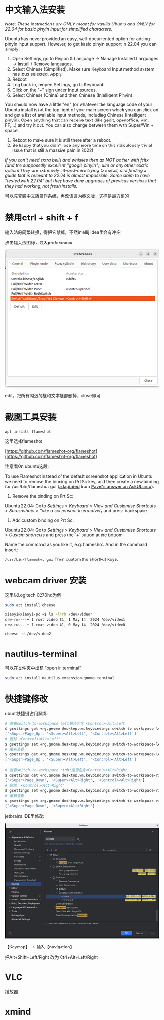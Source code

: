 
# 中文输入法安装

*Note: These instructions are ONLY meant for vanilla Ubuntu and ONLY for 22.04 for basic pinyin input for simplified characters.*

Ubuntu has never provided an easy, well-documented option for adding pinyin input support. However, to get basic pinyin support in 22.04 you can simply:

1. Open Settings, go to Region & Language -> Manage Installed Languages -> Install / Remove languages.
2. Select Chinese (Simplified). Make sure Keyboard Input method system has Ibus selected. Apply.
3. Reboot
4. Log back in, reopen Settings, go to Keyboard.
5. Click on the "+" sign under Input sources.
6. Select Chinese (China) and then Chinese (Intelligent Pinyin).

You should now have a little "en" (or whatever the language code of your Ubuntu install is) at the top right of your main screen which you can click on and get a list of available input methods, including Chinese (Intelligent pinyin). Open anything that can receive text (like gedit, openoffice, vim, FF,...) and try it out. You can also change between them with Super/Win + space.

1. Reboot to make sure it is still there after a reboot.
2. Be happy that you didn't lose any more time on this ridiculously trivial issue that is still a massive pain in 2022!

*If you don't need extra bells and whistles then do NOT bother with fcitx (and the supposedly excellent "google pinyin"), uim or any other exotic option! They are extremely hit-and-miss trying to install, and finding a guide that is relevant to 22.04 is almost impossible. Some claim to have "tested with 22.04" but they have done upgrades of previous versions that they had working, not fresh installs.*

可以先安装中文版操作系统，再改语言为英文版，这样是最方便的

# 禁用ctrl + shift + f

输入法的简繁转换，得把它禁掉，不然intellij idea里会有冲突

点击输入法图标，进入preferences

![Untitled](./_imgs//Untitled.png)

edit，把所有勾选的框和文本框都删掉，close即可

# 截图工具安装

`apt install flameshot`

这里选择flameshot

[https://github.com/flameshot-org/flameshot](https://github.com/flameshot-org/flameshot)

注意看On ubuntu这段:

To use Flameshot instead of the default screenshot application in Ubuntu we need to remove the binding on Prt Sc key, and then create a new binding for /usr/bin/flameshot gui ([adaptated](https://askubuntu.com/posts/1039949/revisions) from [Pavel's answer on AskUbuntu](https://askubuntu.com/revisions/1036473/1)).

1. Remove the binding on Prt Sc:

Ubuntu 22.04: Go to *Settings* > *Keyboard* > *View and Customise Shortcuts* > *Screenshots* > *Take a screenshot interactively* and press backspace

1. Add custom binding on Prt Sc:

Ubuntu 22.04: Go to *Settings* > *Keyboard* > *View and Customise Shortcuts* > *Custom shortcuts* and press the '+' button at the bottom.

Name the command as you like it, e.g. flameshot. And in the command insert:

 `/usr/bin/flameshot gui` Then custom the shortkut keys.

# webcam driver 安装

这里以Logitech C270hd为例

```bash
sudo apt install cheese
```

```bash
xiaoyi@xiaoyi-pc:~$ ls -ltrh /dev/video*
crw-rw----+ 1 root video 81, 1 May 14  2024 /dev/video1
crw-rw----+ 1 root video 81, 0 May 14  2024 /dev/video0
```

```bash
cheese -d /dev/video2
```

# nautilus-terminal

可以在文件夹中出现 “open in terminal”

```bash
sudo apt install nautilus-extension-gnome-terminal
```

# 快捷键修改

ubunt快捷键占用解绑:

```bash
# 查看switch-to-workspace left是否包含 <Control><Alt>Left
$ gsettings get org.gnome.desktop.wm.keybindings switch-to-workspace-left
['<Super>Page_Up', '<Super><Alt>Left', '<Control><Alt>Left']
# 删除'<Control><Alt>Left'
$ gsettings set org.gnome.desktop.wm.keybindings switch-to-workspace-left "['<Super>Page_Up', '<Super><Alt>Left']"
# 重新查看
$ gsettings get org.gnome.desktop.wm.keybindings switch-to-workspace-left
['<Super>Page_Up', '<Super><Alt>Left', '<Control><Alt>Left']

# 查看switch-to-workspace right是否包含<Control><Alt>Right
$ gsettings get org.gnome.desktop.wm.keybindings switch-to-workspace-right
['<Super>Page_Down', '<Super><Alt>Right', '<Control><Alt>Right']
# 删除 '<Control><Alt>Right'
$ gsettings set org.gnome.desktop.wm.keybindings switch-to-workspace-right "['<Super>Page_Down', '<Super><Alt>Right']"
# 重新查看
$ gsettings get org.gnome.desktop.wm.keybindings switch-to-workspace-right
['<Super>Page_Down', '<Super><Alt>Right']

```

jetbrains IDE里修改:

![Untitled](./_imgs/Untitled%201.png)

【Keymap】 → 输入【navigation】

把Alt+Shift+Left/Right 改为 Ctrl+Alt+Left/Right

# VLC

播放器

# xmind